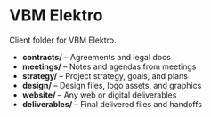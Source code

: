 # VBM Elektro

Client folder for VBM Elektro.

- **contracts/** – Agreements and legal docs
- **meetings/** – Notes and agendas from meetings
- **strategy/** – Project strategy, goals, and plans
- **design/** – Design files, logo assets, and graphics
- **website/** – Any web or digital deliverables
- **deliverables/** – Final delivered files and handoffs

